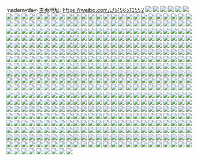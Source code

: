mademyday-主页地址: https://weibo.com/u/5196513552 
![](https://wx4.sinaimg.cn/mw2000/005FG2yIly1h90wmgfin8j314t37kqv6.jpg) 
![](https://wx4.sinaimg.cn/mw2000/005FG2yIly1h90wmdevdgj325337k1kz.jpg) 
![](https://wx4.sinaimg.cn/mw2000/005FG2yIly1h90wltf2aij30xc4xm4qr.jpg) 
![](https://wx4.sinaimg.cn/mw2000/005FG2yIly1h90wlwtl3kj317d37k1kz.jpg) 
![](https://wx4.sinaimg.cn/mw2000/005FG2yIly1h90wluyttoj30xc3p7kjm.jpg) 
![](https://wx4.sinaimg.cn/mw2000/005FG2yIly1h90wmeuuotj30xc3p7kjm.jpg) 
![](https://wx4.sinaimg.cn/mw2000/005FG2yIly1h8xtjnticvj32c03404qq.jpg) 
![](https://wx4.sinaimg.cn/mw2000/005FG2yIly1h8xtjpuqcaj31qy2by7wi.jpg) 
![](https://wx4.sinaimg.cn/mw2000/005FG2yIly1h8xtjkd86zj328f2z9hdu.jpg) 
![](https://wx4.sinaimg.cn/mw2000/005FG2yIly1h867fue9lkj30u01hc4ej.jpg) 
![](https://wx4.sinaimg.cn/mw2000/005FG2yIly1h80ilwkl3tj30wi17hq7u.jpg) 
![](https://wx4.sinaimg.cn/mw2000/005FG2yIly1h7xtqfqtuhj31o0280npd.jpg) 
![](https://wx4.sinaimg.cn/mw2000/005FG2yIly1h7xtqdmfohj30wi1yctdx.jpg) 
![](https://wx4.sinaimg.cn/mw2000/005FG2yIly1h7xtq035wnj31o0280qv5.jpg) 
![](https://wx4.sinaimg.cn/mw2000/005FG2yIly1h7xtqd1txfj32c033ze82.jpg) 
![](https://wx4.sinaimg.cn/mw2000/005FG2yIly1h7o16l04nxj30wi1ycgyy.jpg) 
![](https://wx4.sinaimg.cn/mw2000/005FG2yIly1h7o16lcu1hj30wi1ycwr5.jpg) 
![](https://wx4.sinaimg.cn/mw2000/005FG2yIly1h6mmzl0rscj325r1mb466.jpg) 
![](https://wx4.sinaimg.cn/mw2000/005FG2yIly1h6mmzeertoj33402c0kjo.jpg) 
![](https://wx4.sinaimg.cn/mw2000/005FG2yIly1h6mmzjsjvuj31ku23salq.jpg) 
![](https://wx4.sinaimg.cn/mw2000/005FG2yIly1h6guapz8acj32c0340u0x.jpg) 
![](https://wx4.sinaimg.cn/mw2000/005FG2yIgy1h6czh9flsdj30wi1ycwp7.jpg) 
![](https://wx4.sinaimg.cn/mw2000/005FG2yIly1h65qdpwqenj32c03407wj.jpg) 
![](https://wx4.sinaimg.cn/mw2000/005FG2yIly1h65qd6s9b6j32c03404qr.jpg) 
![](https://wx4.sinaimg.cn/mw2000/005FG2yIly1h61qkoofqkj31lw257h65.jpg) 
![](https://wx4.sinaimg.cn/mw2000/005FG2yIly1h61qkiluw7j32281jou0x.jpg) 
![](https://wx4.sinaimg.cn/mw2000/005FG2yIly1h61ql8c6byj30u02361dy.jpg) 
![](https://wx4.sinaimg.cn/mw2000/005FG2yIly1h61qljv0tdj30wi0d90vg.jpg) 
![](https://wx4.sinaimg.cn/mw2000/005FG2yIly1h5ypvs4dlqj32801o0atv.jpg) 
![](https://wx4.sinaimg.cn/mw2000/005FG2yIly1h5ypvkpg8vj31g80tewrw.jpg) 
![](https://wx4.sinaimg.cn/mw2000/005FG2yIly1h5ypqthwqhj325o1m91ky.jpg) 
![](https://wx4.sinaimg.cn/mw2000/005FG2yIly1h5ypqvz3lbj32801o0doh.jpg) 
![](https://wx4.sinaimg.cn/mw2000/005FG2yIly1h5n94uc8egj31o0280u0x.jpg) 
![](https://wx4.sinaimg.cn/mw2000/005FG2yIly1h5n94z008uj33402c0b29.jpg) 
![](https://wx4.sinaimg.cn/mw2000/005FG2yIly1h5n95qfys1j31o0280b29.jpg) 
![](https://wx4.sinaimg.cn/mw2000/005FG2yIly1h5n94t28ecj324l1lgnpd.jpg) 
![](https://wx4.sinaimg.cn/mw2000/005FG2yIly1h5n94us9ghj31ei1eikdx.jpg) 
![](https://wx4.sinaimg.cn/mw2000/005FG2yIly1h5n94wq7w0j317n1mh4hq.jpg) 
![](https://wx4.sinaimg.cn/mw2000/005FG2yIly1h5n95qzq19j31o02801kx.jpg) 
![](https://wx4.sinaimg.cn/mw2000/005FG2yIly1h52jr02a7sj30wi1ycndd.jpg) 
![](https://wx4.sinaimg.cn/mw2000/005FG2yIly1h52jr9tvqsj32c02c0b29.jpg) 
![](https://wx4.sinaimg.cn/mw2000/005FG2yIly1h52jqyj67ij32801o0qv5.jpg) 
![](https://wx4.sinaimg.cn/mw2000/005FG2yIly1h52jqxndsnj30lc0sgtdu.jpg) 
![](https://wx4.sinaimg.cn/mw2000/005FG2yIly1h52jre14mrj32c02c0b29.jpg) 
![](https://wx4.sinaimg.cn/mw2000/005FG2yIly1h4nn9grt3gj31mi2604qq.jpg) 
![](https://wx4.sinaimg.cn/mw2000/005FG2yIly1h4nn9iiz9yj31jl224x6p.jpg) 
![](https://wx4.sinaimg.cn/mw2000/005FG2yIly1h4nn9jmhjej31iw217qv5.jpg) 
![](https://wx4.sinaimg.cn/mw2000/005FG2yIly1h4nmsg441kj32c02c04qq.jpg) 
![](https://wx4.sinaimg.cn/mw2000/005FG2yIly1h2vhz3yy3mj31o0280qv5.jpg) 
![](https://wx4.sinaimg.cn/mw2000/005FG2yIly1h2vhyz8j8sj30rt15qqbu.jpg) 
![](https://wx4.sinaimg.cn/mw2000/005FG2yIly1h2vhyye1kpj31kw2dc1ky.jpg) 
![](https://wx4.sinaimg.cn/mw2000/005FG2yIly1h2sydmr1e1j31qy15c4qt.jpg) 
![](https://wx4.sinaimg.cn/mw2000/005FG2yIly1h2sydazrugj31o0280b2a.jpg) 
![](https://wx4.sinaimg.cn/mw2000/005FG2yIly1h2sydu1e5nj31vo0v9nfx.jpg) 
![](https://wx4.sinaimg.cn/mw2000/005FG2yIly1h2sydufwhhj30wi15a42p.jpg) 
![](https://wx4.sinaimg.cn/mw2000/005FG2yIly1h2sydsuw1nj30wi1yc7wi.jpg) 
![](https://wx4.sinaimg.cn/mw2000/005FG2yIly1h2vx944qa8j32c02c0npd.jpg) 
![](https://wx4.sinaimg.cn/mw2000/005FG2yIly1h2ppkrfx6oj315o1jj4lm.jpg) 
![](https://wx4.sinaimg.cn/mw2000/005FG2yIly1h2ppkqn09zj315l1jbty6.jpg) 
![](https://wx4.sinaimg.cn/mw2000/005FG2yIly1h2ppkr1z4vj315o1jkke9.jpg) 
![](https://wx4.sinaimg.cn/mw2000/005FG2yIly1h2ppktwqnnj31o0281x6q.jpg) 
![](https://wx4.sinaimg.cn/mw2000/005FG2yIly1h2ppkvzk65j31k02c0u0x.jpg) 
![](https://wx4.sinaimg.cn/mw2000/005FG2yIly1h2ppl23r5rj325y329e88.jpg) 
![](https://wx4.sinaimg.cn/mw2000/005FG2yIly1h2ppl924xwj31ei1ei1kx.jpg) 
![](https://wx4.sinaimg.cn/mw2000/005FG2yIly1h2pplcwl89j31kw23ukjl.jpg) 
![](https://wx4.sinaimg.cn/mw2000/005FG2yIly1h2ppl327qyj30u0141dpc.jpg) 
![](https://wx4.sinaimg.cn/mw2000/005FG2yIly1h2pplekv1pj31k02c0qv5.jpg) 
![](https://wx4.sinaimg.cn/mw2000/005FG2yIly1h2ppl4oz7cj30u0140b29.jpg) 
![](https://wx4.sinaimg.cn/mw2000/005FG2yIly1h2ppkuk766j30sg0iydne.jpg) 
![](https://wx4.sinaimg.cn/mw2000/005FG2yIly1h2ppl6x0bjj31hc280e81.jpg) 
![](https://wx4.sinaimg.cn/mw2000/005FG2yIly1h2ppl88dtfj31gh26q4qp.jpg) 
![](https://wx4.sinaimg.cn/mw2000/005FG2yIly1h2pplb3rgwj31k02c0npd.jpg) 
![](https://wx4.sinaimg.cn/mw2000/005FG2yIly1h2poclg4hwj31yc0wikjl.jpg) 
![](https://wx4.sinaimg.cn/mw2000/005FG2yIly1h2pocto3tsj30wi1yc4c0.jpg) 
![](https://wx4.sinaimg.cn/mw2000/005FG2yIly1h2pocu9ixij30wi1yctmn.jpg) 
![](https://wx4.sinaimg.cn/mw2000/005FG2yIly1h2podonyb7j31kw2dcu0x.jpg) 
![](https://wx4.sinaimg.cn/mw2000/005FG2yIly1h2cydhpfdgj30uk6sgx6q.jpg) 
![](https://wx4.sinaimg.cn/mw2000/005FG2yIly1h2cyfuavnlj31ka232x6p.jpg) 
![](https://wx4.sinaimg.cn/mw2000/005FG2yIly1h2cydi60obj30he42t4h7.jpg) 
![](https://wx4.sinaimg.cn/mw2000/005FG2yIly1h2cydj0aq9j30uk6pr4qq.jpg) 
![](https://wx4.sinaimg.cn/mw2000/005FG2yIly1h200z3wqcij30wi1yc7hb.jpg) 
![](https://wx4.sinaimg.cn/mw2000/005FG2yIly1h200yuz5z3j30xc2s0qv5.jpg) 
![](https://wx4.sinaimg.cn/mw2000/005FG2yIly1h200yzrp9nj31o01o0qv5.jpg) 
![](https://wx4.sinaimg.cn/mw2000/005FG2yIly1h200yrnf0vj30xc2s0b29.jpg) 
![](https://wx4.sinaimg.cn/mw2000/005FG2yIly1h200zhnz1dj30wi1yce81.jpg) 
![](https://wx4.sinaimg.cn/mw2000/005FG2yIly1h1v9g3lph4j315o2bc1kz.jpg) 
![](https://wx4.sinaimg.cn/mw2000/005FG2yIly1h1v9giny9mj30wi1ycav0.jpg) 
![](https://wx4.sinaimg.cn/mw2000/005FG2yIly1h1v9gvg365j30wi1ycb29.jpg) 
![](https://wx4.sinaimg.cn/mw2000/005FG2yIly1h1v9hg3ld4j30wi1ycx6p.jpg) 
![](https://wx4.sinaimg.cn/mw2000/005FG2yIly1h1v9hlqy4vj31o01o0b29.jpg) 
![](https://wx4.sinaimg.cn/mw2000/005FG2yIly1h1v9hxyip2j31yc0wib29.jpg) 
![](https://wx4.sinaimg.cn/mw2000/005FG2yIly1h1nnbffctyj30wi1yc4ok.jpg) 
![](https://wx4.sinaimg.cn/mw2000/005FG2yIly1h1nnbgj03aj30wi1yce39.jpg) 
![](https://wx4.sinaimg.cn/mw2000/005FG2yIly1h1m40lg71vj30xc2304qp.jpg) 
![](https://wx4.sinaimg.cn/mw2000/005FG2yIly1h1m40n41bvj31o0280e82.jpg) 
![](https://wx4.sinaimg.cn/mw2000/005FG2yIly1h1m40hn2crj31o0280b2a.jpg) 
![](https://wx4.sinaimg.cn/mw2000/005FG2yIly1h1m40sdrq1j31gt1yfe81.jpg) 
![](https://wx4.sinaimg.cn/mw2000/005FG2yIly1h1m40ogpvbj31o0280npe.jpg) 
![](https://wx4.sinaimg.cn/mw2000/005FG2yIly1h1m40pvmqhj31mn2674qq.jpg) 
![](https://wx4.sinaimg.cn/mw2000/005FG2yIly1h1m40rchyaj31ma25qb2a.jpg) 
![](https://wx4.sinaimg.cn/mw2000/005FG2yIly1h1f3f1codpj30mi0u0125.jpg) 
![](https://wx4.sinaimg.cn/mw2000/005FG2yIly1h1f3epxhc5j30wi1yc0xu.jpg) 
![](https://wx4.sinaimg.cn/mw2000/005FG2yIly1h1f3f0pkq2j33402c07rd.jpg) 
![](https://wx4.sinaimg.cn/mw2000/005FG2yIly1h1f3f00wvrj30wi1ycjwo.jpg) 
![](https://wx4.sinaimg.cn/mw2000/005FG2yIly1h1d59id9gzj31qy15c1kx.jpg) 
![](https://wx4.sinaimg.cn/mw2000/005FG2yIly1h1d59j8yyej30u011igw6.jpg) 
![](https://wx4.sinaimg.cn/mw2000/005FG2yIly1h1d59ljjjrj30wi1yc7j3.jpg) 
![](https://wx4.sinaimg.cn/mw2000/005FG2yIly1h1d59p9anpj30wi1ycaf6.jpg) 
![](https://wx4.sinaimg.cn/mw2000/005FG2yIly1h1d59qqy0rj31yc0wiqpv.jpg) 
![](https://wx4.sinaimg.cn/mw2000/005FG2yIly1h188bwskwqj31qy15cu0x.jpg) 
![](https://wx4.sinaimg.cn/mw2000/005FG2yIly1h188brugr6j30u00w8gpu.jpg) 
![](https://wx4.sinaimg.cn/mw2000/005FG2yIly1h188bubqs6j30wi0qnwgl.jpg) 
![](https://wx4.sinaimg.cn/mw2000/005FG2yIly1h188buldo1j31760u00u0.jpg) 
![](https://wx4.sinaimg.cn/mw2000/005FG2yIly1h188bxao8nj30xc2fkk8x.jpg) 
![](https://wx4.sinaimg.cn/mw2000/005FG2yIly1h1367at31ij30wi0u1wgg.jpg) 
![](https://wx4.sinaimg.cn/mw2000/005FG2yIly1h103kmr9k8j31iq20yu0x.jpg) 
![](https://wx4.sinaimg.cn/mw2000/005FG2yIly1h103kczxkuj31mi260kjl.jpg) 
![](https://wx4.sinaimg.cn/mw2000/005FG2yIly1h103k0vskdj30no10zwgl.jpg) 
![](https://wx4.sinaimg.cn/mw2000/005FG2yIly1h103kawyllj31yc0wi1ky.jpg) 
![](https://wx4.sinaimg.cn/mw2000/005FG2yIly1h103k28os8j30xc3uw7wi.jpg) 
![](https://wx4.sinaimg.cn/mw2000/005FG2yIly1h103k681hvj30u01hcn8d.jpg) 
![](https://wx4.sinaimg.cn/mw2000/005FG2yIly1h103kbl7ckj30wi0rctba.jpg) 
![](https://wx4.sinaimg.cn/mw2000/005FG2yIly1h103keyha6j32801o0hdt.jpg) 
![](https://wx4.sinaimg.cn/mw2000/005FG2yIly1h103k2uw61j30uk2ste81.jpg) 
![](https://wx4.sinaimg.cn/mw2000/005FG2yIly1h103kijdqlj31yc0wib29.jpg) 
![](https://wx4.sinaimg.cn/mw2000/005FG2yIly1h103kk7nhuj32c033zkjm.jpg) 
![](https://wx4.sinaimg.cn/mw2000/005FG2yIly1h103kfmh22j31xs1gd4qp.jpg) 
![](https://wx4.sinaimg.cn/mw2000/005FG2yIly1h102xy3glrj31mh25zx6p.jpg) 
![](https://wx4.sinaimg.cn/mw2000/005FG2yIly1h102yi1m2nj315o1qjnpd.jpg) 
![](https://wx4.sinaimg.cn/mw2000/005FG2yIly1h1030676ctj327g1m3u0y.jpg) 
![](https://wx4.sinaimg.cn/mw2000/005FG2yIly1h102zssb42j30wi1ycgxi.jpg) 
![](https://wx4.sinaimg.cn/mw2000/005FG2yIly1h1030efranj32c0340kjo.jpg) 
![](https://wx4.sinaimg.cn/mw2000/005FG2yIly1h0pn884wbtj32an326u0x.jpg) 
![](https://wx4.sinaimg.cn/mw2000/005FG2yIly1h0pn8an46oj32591lye81.jpg) 
![](https://wx4.sinaimg.cn/mw2000/005FG2yIgy1gzrg8g3di9j30xc230hdt.jpg) 
![](https://wx4.sinaimg.cn/mw2000/005FG2yIgy1gzrg8car27j30wi1yc79o.jpg) 
![](https://wx4.sinaimg.cn/mw2000/005FG2yIgy1gzrg8oo873j315o3yde83.jpg) 
![](https://wx4.sinaimg.cn/mw2000/005FG2yIgy1gzrg8rugrtj30xc37kkjl.jpg) 
![](https://wx4.sinaimg.cn/mw2000/005FG2yIgy1gzrg8i95htj315o3b8qix.jpg) 
![](https://wx4.sinaimg.cn/mw2000/005FG2yIly1gzeiobh5iaj31ja21qx6p.jpg) 
![](https://wx4.sinaimg.cn/mw2000/005FG2yIly1gzeiorxlq7j31j421hx3g.jpg) 
![](https://wx4.sinaimg.cn/mw2000/005FG2yIly1gzeiowhth9j30wi1yctrg.jpg) 
![](https://wx4.sinaimg.cn/mw2000/005FG2yIly1gzeioqs88xj30uk6ae4qs.jpg) 
![](https://wx4.sinaimg.cn/mw2000/005FG2yIly1gzeion1pkhj30uk55xx6q.jpg) 
![](https://wx4.sinaimg.cn/mw2000/005FG2yIly1gzeip20nzmj315o335hdu.jpg) 
![](https://wx4.sinaimg.cn/mw2000/005FG2yIgy1gys4opcc54j30xc2fie81.jpg) 
![](https://wx4.sinaimg.cn/mw2000/005FG2yIgy1gys4r01tiqj32c03404qq.jpg) 
![](https://wx4.sinaimg.cn/mw2000/005FG2yIgy1gys4qseqmkj30u20rqn1e.jpg) 
![](https://wx4.sinaimg.cn/mw2000/005FG2yIgy1gys4qv6swdj31pc1l54p3.jpg) 
![](https://wx4.sinaimg.cn/mw2000/005FG2yIgy1gys4rg11ulj32c03401ky.jpg) 
![](https://wx4.sinaimg.cn/mw2000/005FG2yIgy1gys4pnghxoj32c03401l1.jpg) 
![](https://wx4.sinaimg.cn/mw2000/005FG2yIgy1gys4pt76j2j32x026rqv7.jpg) 
![](https://wx4.sinaimg.cn/mw2000/005FG2yIgy1gys4rap160j32c03404qq.jpg) 
![](https://wx4.sinaimg.cn/mw2000/005FG2yIly1gyq9tt4t6sj32c03404qr.jpg) 
![](https://wx4.sinaimg.cn/mw2000/005FG2yIly1gyq9tm7tspj30wi1ycgxn.jpg) 
![](https://wx4.sinaimg.cn/mw2000/005FG2yIly1gyq9tn75pkj30nf1b9avx.jpg) 
![](https://wx4.sinaimg.cn/mw2000/005FG2yIly1gxyja8rsvtj322t1o0b29.jpg) 
![](https://wx4.sinaimg.cn/mw2000/005FG2yIly1gxyjc7if4dj32tc240x6p.jpg) 
![](https://wx4.sinaimg.cn/mw2000/005FG2yIly1gxyjc6pc1fj30xc2301kx.jpg) 
![](https://wx4.sinaimg.cn/mw2000/005FG2yIly1gxyjc2qitdj30wi1yc79r.jpg) 
![](https://wx4.sinaimg.cn/mw2000/005FG2yIly1gxyjchp85fj30rx1oe0xy.jpg) 
![](https://wx4.sinaimg.cn/mw2000/005FG2yIly1gxth7xy94ej30xc3uw1ky.jpg) 
![](https://wx4.sinaimg.cn/mw2000/005FG2yIly1gxth7z2mesj315o335hdu.jpg) 
![](https://wx4.sinaimg.cn/mw2000/005FG2yIly1gxth7zk772j315o334hdt.jpg) 
![](https://wx4.sinaimg.cn/mw2000/005FG2yIly1gxth7xgigdj315o3344qp.jpg) 
![](https://wx4.sinaimg.cn/mw2000/005FG2yIly1gxth7yjdzgj315o311hdt.jpg) 
![](https://wx4.sinaimg.cn/mw2000/005FG2yIly1gxth807n3zj315o334kjm.jpg) 
![](https://wx4.sinaimg.cn/mw2000/005FG2yIly1gxth80t217j315o1qjhdt.jpg) 
![](https://wx4.sinaimg.cn/mw2000/005FG2yIly1gxth84ivfij322e2r77wk.jpg) 
![](https://wx4.sinaimg.cn/mw2000/005FG2yIly1gxth8ahxwoj30wi1ycqig.jpg) 
![](https://wx4.sinaimg.cn/mw2000/005FG2yIly1gxif17owfij32c0340u0y.jpg) 
![](https://wx4.sinaimg.cn/mw2000/005FG2yIly1gxbmda3wc5j32c0340npe.jpg) 
![](https://wx4.sinaimg.cn/mw2000/005FG2yIly1gxbmdhjanxj325s2vpe83.jpg) 
![](https://wx4.sinaimg.cn/mw2000/005FG2yIly1gxbmd4bkmrj32c0340hdv.jpg) 
![](https://wx4.sinaimg.cn/mw2000/005FG2yIly1gxbmdmzzkbj32c03404qr.jpg) 
![](https://wx4.sinaimg.cn/mw2000/005FG2yIly1gxbmdrraggj32c03401kz.jpg) 
![](https://wx4.sinaimg.cn/mw2000/005FG2yIly1gxbmcxo65zj30px0wi0uf.jpg) 
![](https://wx4.sinaimg.cn/mw2000/005FG2yIly1gxbmdy4sfej322z2rzx6r.jpg) 
![](https://wx4.sinaimg.cn/mw2000/005FG2yIly1gxbme3u1oyj32c0340qv6.jpg) 
![](https://wx4.sinaimg.cn/mw2000/005FG2yIly1gxbmegrj9bj32c03401l1.jpg) 
![](https://wx4.sinaimg.cn/mw2000/005FG2yIly1gx8telcws9j31ly25anpd.jpg) 
![](https://wx4.sinaimg.cn/mw2000/005FG2yIly1gx8tem6dlqj31lh24nqv5.jpg) 
![](https://wx4.sinaimg.cn/mw2000/005FG2yIly1gx5pmf35f0j31o0280npe.jpg) 
![](https://wx4.sinaimg.cn/mw2000/005FG2yIly1gx5pmgo24lj31o0280kjm.jpg) 
![](https://wx4.sinaimg.cn/mw2000/005FG2yIly1gx5pmkfnnlj31jr22au0x.jpg) 
![](https://wx4.sinaimg.cn/mw2000/005FG2yIly1gx5pmluov0j31o0280b2a.jpg) 
![](https://wx4.sinaimg.cn/mw2000/005FG2yIly1gx5pmr5nh3j33402c07wk.jpg) 
![](https://wx4.sinaimg.cn/mw2000/005FG2yIly1gx5pmz1sr2j32c0340qv7.jpg) 
![](https://wx4.sinaimg.cn/mw2000/005FG2yIly1gx5pmiecl7j31lo24wnpd.jpg) 
![](https://wx4.sinaimg.cn/mw2000/005FG2yIly1gx5pmngovaj32c03401kz.jpg) 
![](https://wx4.sinaimg.cn/mw2000/005FG2yIly1gx5pn1yhekj33402c0u0z.jpg) 
![](https://wx4.sinaimg.cn/mw2000/005FG2yIly1gx5pmcp7xgj32c03404qs.jpg) 
![](https://wx4.sinaimg.cn/mw2000/005FG2yIly1gx5pn8ybwrj32c0340u0z.jpg) 
![](https://wx4.sinaimg.cn/mw2000/005FG2yIly1gx5pmuzvs1j32c0340qv6.jpg) 
![](https://wx4.sinaimg.cn/mw2000/005FG2yIly1gx5pmw9wovj32c0340b2a.jpg) 
![](https://wx4.sinaimg.cn/mw2000/005FG2yIly1gx5pmtguv0j33402c0e82.jpg) 
![](https://wx4.sinaimg.cn/mw2000/005FG2yIly1gx5pn54im7j33402c0u10.jpg) 
![](https://wx4.sinaimg.cn/mw2000/005FG2yIly1gx5pn7cyu1j32c0340qv7.jpg) 
![](https://wx4.sinaimg.cn/mw2000/005FG2yIly1gx5pmjbf0zj31m525ju0x.jpg) 
![](https://wx4.sinaimg.cn/mw2000/005FG2yIly1gx1pnl422fj32c03401l1.jpg) 
![](https://wx4.sinaimg.cn/mw2000/005FG2yIly1gx1pnxjjtej32c03401l2.jpg) 
![](https://wx4.sinaimg.cn/mw2000/005FG2yIly1gx1pnf6650j32c03407wl.jpg) 
![](https://wx4.sinaimg.cn/mw2000/005FG2yIly1gx1po0wvt7j32c03404qr.jpg) 
![](https://wx4.sinaimg.cn/mw2000/005FG2yIly1gx1pog9ul7j32c0340b2d.jpg) 
![](https://wx4.sinaimg.cn/mw2000/005FG2yIly1gx1pokq33xj32c0340qv7.jpg) 
![](https://wx4.sinaimg.cn/mw2000/005FG2yIly1gx1poohl6oj32c0340qv6.jpg) 
![](https://wx4.sinaimg.cn/mw2000/005FG2yIly1gx1poskc5nj32c0340hdx.jpg) 
![](https://wx4.sinaimg.cn/mw2000/005FG2yIly1gx1powib8vj32c03401l0.jpg) 
![](https://wx4.sinaimg.cn/mw2000/005FG2yIly1gww0i4a6izj32c0340e82.jpg) 
![](https://wx4.sinaimg.cn/mw2000/005FG2yIly1gww0i7jrd0j32c0340qv5.jpg) 
![](https://wx4.sinaimg.cn/mw2000/005FG2yIly1gww0ictra6j32c0340qv7.jpg) 
![](https://wx4.sinaimg.cn/mw2000/005FG2yIly1gww0iapqrbj32c03407wi.jpg) 
![](https://wx4.sinaimg.cn/mw2000/005FG2yIly1gww0if1y9hj32c0340u0y.jpg) 
![](https://wx4.sinaimg.cn/mw2000/005FG2yIly1gww0kahgnej32c02c0b2b.jpg) 
![](https://wx4.sinaimg.cn/mw2000/005FG2yIly1gws69hsj4kj32c03401ky.jpg) 
![](https://wx4.sinaimg.cn/mw2000/005FG2yIly1gws69xp0u0j32c0340hdt.jpg) 
![](https://wx4.sinaimg.cn/mw2000/005FG2yIly1gws69l5gznj326y2xa1kz.jpg) 
![](https://wx4.sinaimg.cn/mw2000/005FG2yIly1gws69rbai2j32c0340x6s.jpg) 
![](https://wx4.sinaimg.cn/mw2000/005FG2yIly1gws69sry3aj32c03407wi.jpg) 
![](https://wx4.sinaimg.cn/mw2000/005FG2yIly1gws69zy7nhj32c0340x6q.jpg) 
![](https://wx4.sinaimg.cn/mw2000/005FG2yIly1gws6a3ep0uj32c0340npg.jpg) 
![](https://wx4.sinaimg.cn/mw2000/005FG2yIly1gws69umehyj32c0340hdt.jpg) 
![](https://wx4.sinaimg.cn/mw2000/005FG2yIly1gws69nrowaj32c0340x6r.jpg) 
![](https://wx4.sinaimg.cn/mw2000/005FG2yIly1gws69w18fhj32c03404qp.jpg) 
![](https://wx4.sinaimg.cn/mw2000/005FG2yIly1gws69dygm5j32c0340x6p.jpg) 
![](https://wx4.sinaimg.cn/mw2000/005FG2yIly1gws69bd951j328q2zmqv8.jpg) 
![](https://wx4.sinaimg.cn/mw2000/005FG2yIly1gwod03d3t9j32c0340npd.jpg) 
![](https://wx4.sinaimg.cn/mw2000/005FG2yIly1gwoczxbp5qj31o0280kjl.jpg) 
![](https://wx4.sinaimg.cn/mw2000/005FG2yIly1gwoczy1sq5j31ko23khdt.jpg) 
![](https://wx4.sinaimg.cn/mw2000/005FG2yIly1gwoczymmk3j31kk1kie81.jpg) 
![](https://wx4.sinaimg.cn/mw2000/005FG2yIly1gwod011kiuj31kk1kihdt.jpg) 
![](https://wx4.sinaimg.cn/mw2000/005FG2yIly1gwod02gwq6j31id20gb29.jpg) 
![](https://wx4.sinaimg.cn/mw2000/005FG2yIly1gwod01n00sj31kg1kikjl.jpg) 
![](https://wx4.sinaimg.cn/mw2000/005FG2yIly1gwod00cqfej31l023y1ky.jpg) 
![](https://wx4.sinaimg.cn/mw2000/005FG2yIly1gwoczw7qv5j31r02c04qq.jpg) 
![](https://wx4.sinaimg.cn/mw2000/005FG2yIly1gwn9x7caftj32c0340e82.jpg) 
![](https://wx4.sinaimg.cn/mw2000/005FG2yIly1gwn9x2xvnhj31r02c07wj.jpg) 
![](https://wx4.sinaimg.cn/mw2000/005FG2yIly1gwn9x8xgoxj32c03407wk.jpg) 
![](https://wx4.sinaimg.cn/mw2000/005FG2yIly1gwn9x477mzj31lx258e81.jpg) 
![](https://wx4.sinaimg.cn/mw2000/005FG2yIly1gwn9x5tw2tj32c0340b2a.jpg) 
![](https://wx4.sinaimg.cn/mw2000/005FG2yIly1gwn9x0me0hj31rw2d4x6q.jpg) 
![](https://wx4.sinaimg.cn/mw2000/005FG2yIly1gwn9xbxqjwj32c0340kjp.jpg) 
![](https://wx4.sinaimg.cn/mw2000/005FG2yIly1gwn9wxs44ej321y2qmnpf.jpg) 
![](https://wx4.sinaimg.cn/mw2000/005FG2yIly1gwn9ovgpa0j32c0340qv8.jpg) 
![](https://wx4.sinaimg.cn/mw2000/005FG2yIly1gwn9p4plhvj32bu2buu0z.jpg) 
![](https://wx4.sinaimg.cn/mw2000/005FG2yIly1gwn9oy25qtj320t2p3e83.jpg) 
![](https://wx4.sinaimg.cn/mw2000/005FG2yIly1gwn9p9mmn2j31mi1miqla.jpg) 
![](https://wx4.sinaimg.cn/mw2000/005FG2yIly1gwn9p9180uj32c0340x6s.jpg) 
![](https://wx4.sinaimg.cn/mw2000/005FG2yIly1gwn9p0c1iwj32nj21h7wk.jpg) 
![](https://wx4.sinaimg.cn/mw2000/005FG2yIly1gwn9p254jvj323q23qqv6.jpg) 
![](https://wx4.sinaimg.cn/mw2000/005FG2yIly1gwn9p7mejoj32c0340npd.jpg) 
![](https://wx4.sinaimg.cn/mw2000/005FG2yIly1gwn9q5pwqaj32by2by4qq.jpg) 
![](https://wx4.sinaimg.cn/mw2000/005FG2yIgy1gw66cxkhknj32c0340kjn.jpg) 
![](https://wx4.sinaimg.cn/mw2000/005FG2yIgy1gw66css8vpj32nm1zqe82.jpg) 
![](https://wx4.sinaimg.cn/mw2000/005FG2yIgy1gw66cuy31tj32i91vp4qq.jpg) 
![](https://wx4.sinaimg.cn/mw2000/005FG2yIgy1gw5mwlf26ij30u014049r.jpg) 
![](https://wx4.sinaimg.cn/mw2000/005FG2yIgy1gw5mwid56oj30u01407ed.jpg) 
![](https://wx4.sinaimg.cn/mw2000/005FG2yIgy1gw5mwn8espj30u0141gxd.jpg) 
![](https://wx4.sinaimg.cn/mw2000/005FG2yIgy1gw5mwm342yj30u0140gs9.jpg) 
![](https://wx4.sinaimg.cn/mw2000/005FG2yIgy1gw5mwkjbhqj30u01407ih.jpg) 
![](https://wx4.sinaimg.cn/mw2000/005FG2yIgy1gw5mwjix5tj30u0140nb5.jpg) 
![](https://wx4.sinaimg.cn/mw2000/005FG2yIly1gw2by8lkd6j32c03401kz.jpg) 
![](https://wx4.sinaimg.cn/mw2000/005FG2yIly1gw2byjliu9j32c0340u0y.jpg) 
![](https://wx4.sinaimg.cn/mw2000/005FG2yIly1gw2byatqtuj32c0340qv6.jpg) 
![](https://wx4.sinaimg.cn/mw2000/005FG2yIly1gw2byoy1wsj31jq22a1by.jpg) 
![](https://wx4.sinaimg.cn/mw2000/005FG2yIly1gw2by6zsasj32c03407wi.jpg) 
![](https://wx4.sinaimg.cn/mw2000/005FG2yIly1gw2bypt94kj31l52474qp.jpg) 
![](https://wx4.sinaimg.cn/mw2000/005FG2yIly1gw2byn60x6j33402bzb2b.jpg) 
![](https://wx4.sinaimg.cn/mw2000/005FG2yIly1gw2by4neptj31sc2dsx6p.jpg) 
![](https://wx4.sinaimg.cn/mw2000/005FG2yIly1gw2bydf9aij33402c04qr.jpg) 
![](https://wx4.sinaimg.cn/mw2000/005FG2yIly1gw2by2wx13j32c0340u0y.jpg) 
![](https://wx4.sinaimg.cn/mw2000/005FG2yIly1gw2bygti7dj32c0340b2b.jpg) 
![](https://wx4.sinaimg.cn/mw2000/005FG2yIly1gw2by5oy91j32c03404qp.jpg) 
![](https://wx4.sinaimg.cn/mw2000/005FG2yIly1gw2byrcxgpj32ov20n7wi.jpg) 
![](https://wx4.sinaimg.cn/mw2000/005FG2yIly1gw2bytced5j32c03407wi.jpg) 
![](https://wx4.sinaimg.cn/mw2000/005FG2yIly1gvxov7tqytj33402c07wi.jpg) 
![](https://wx4.sinaimg.cn/mw2000/005FG2yIly1gvxov65lrvj32c0340npf.jpg) 
![](https://wx4.sinaimg.cn/mw2000/005FG2yIly1gvxovat2e8j33402c01l0.jpg) 
![](https://wx4.sinaimg.cn/mw2000/005FG2yIly1gvxovjd8uij32c0340hdu.jpg) 
![](https://wx4.sinaimg.cn/mw2000/005FG2yIly1gvxovh61j3j33402c0e82.jpg) 
![](https://wx4.sinaimg.cn/mw2000/005FG2yIly1gvxovor2llj32c0340hdu.jpg) 
![](https://wx4.sinaimg.cn/mw2000/005FG2yIly1gvxovllxnfj32c03401l0.jpg) 
![](https://wx4.sinaimg.cn/mw2000/005FG2yIly1gvxovsrovoj33402c0b2b.jpg) 
![](https://wx4.sinaimg.cn/mw2000/005FG2yIly1gvxovec8qlj32c0340kjn.jpg) 
![](https://wx4.sinaimg.cn/mw2000/005FG2yIly1gvsxld83yzj30u014012n.jpg) 
![](https://wx4.sinaimg.cn/mw2000/005FG2yIly1gvsxle1z30j30u013yqfk.jpg) 
![](https://wx4.sinaimg.cn/mw2000/005FG2yIly1gvsxlhfaxxj30u013ydrv.jpg) 
![](https://wx4.sinaimg.cn/mw2000/005FG2yIly1gvsxleqkozj30u014014l.jpg) 
![](https://wx4.sinaimg.cn/mw2000/005FG2yIly1gvsxlgsqvcj31400u0alf.jpg) 
![](https://wx4.sinaimg.cn/mw2000/005FG2yIly1gvsxlfrj0mj30u0140dqb.jpg) 
![](https://wx4.sinaimg.cn/mw2000/005FG2yIgy1gvqfll8drlj60u0140wo102.jpg) 
![](https://wx4.sinaimg.cn/mw2000/005FG2yIgy1gvqflmdlhxj61400u0amq02.jpg) 
![](https://wx4.sinaimg.cn/mw2000/005FG2yIgy1gvqfloy212j60u0140n6k02.jpg) 
![](https://wx4.sinaimg.cn/mw2000/005FG2yIgy1gvqfltq1z9j61410u0wui02.jpg) 
![](https://wx4.sinaimg.cn/mw2000/005FG2yIgy1gvqflrvaj8j60u0140k1d02.jpg) 
![](https://wx4.sinaimg.cn/mw2000/005FG2yIgy1gvqflqyo7ij61400u0h0702.jpg) 
![](https://wx4.sinaimg.cn/mw2000/005FG2yIgy1gvqflss11tj61400u04bi02.jpg) 
![](https://wx4.sinaimg.cn/mw2000/005FG2yIgy1gvqflkk6xij61400u0qef02.jpg) 
![](https://wx4.sinaimg.cn/mw2000/005FG2yIgy1gvqflo9aksj60u0140dni02.jpg) 
![](https://wx4.sinaimg.cn/mw2000/005FG2yIly1gvgahdghecj62c03401kz02.jpg) 
![](https://wx4.sinaimg.cn/mw2000/005FG2yIly1gvgahtl9xwj62c0340e8202.jpg) 
![](https://wx4.sinaimg.cn/mw2000/005FG2yIly1gvgahoc8l6j63402c04qs02.jpg) 
![](https://wx4.sinaimg.cn/mw2000/005FG2yIly1gvgahks3jaj328h2zbkjn.jpg) 
![](https://wx4.sinaimg.cn/mw2000/005FG2yIly1gvgahb40zmj62c03401l002.jpg) 
![](https://wx4.sinaimg.cn/mw2000/005FG2yIly1gvgaiz1kedj62c0340e8302.jpg) 
![](https://wx4.sinaimg.cn/mw2000/005FG2yIly1gvgahfkytlj62322s24qr02.jpg) 
![](https://wx4.sinaimg.cn/mw2000/005FG2yIly1gvgahidxvij62c03407wj02.jpg) 
![](https://wx4.sinaimg.cn/mw2000/005FG2yIly1gvgahvl5ndj62c0340x6q02.jpg) 
![](https://wx4.sinaimg.cn/mw2000/005FG2yIly1gv8eiflwptj62c03401ky02.jpg) 
![](https://wx4.sinaimg.cn/mw2000/005FG2yIly1gv8eidudh1j62c0340npf02.jpg) 
![](https://wx4.sinaimg.cn/mw2000/005FG2yIly1gv8ef5vkmkj61z02seqv602.jpg) 
![](https://wx4.sinaimg.cn/mw2000/005FG2yIly1gv8ei9cc3wj62c0340e8302.jpg) 
![](https://wx4.sinaimg.cn/mw2000/005FG2yIly1gv8eibnqr1j62c0340qv602.jpg) 
![](https://wx4.sinaimg.cn/mw2000/005FG2yIly1gv8ef7w0d0j63402c0b2b02.jpg) 
![](https://wx4.sinaimg.cn/mw2000/005FG2yIly1gv8ei1liglj61sc2dsb2a02.jpg) 
![](https://wx4.sinaimg.cn/mw2000/005FG2yIly1gv8ei5hy99j62c0340kjn02.jpg) 
![](https://wx4.sinaimg.cn/mw2000/005FG2yIly1gv8eigjzifj61al1q4kgr02.jpg) 
![](https://wx4.sinaimg.cn/mw2000/005FG2yIly1gv3rcg9zhnj60u0140amm02.jpg) 
![](https://wx4.sinaimg.cn/mw2000/005FG2yIly1gv3rceeb7sj60u0140dmh02.jpg) 
![](https://wx4.sinaimg.cn/mw2000/005FG2yIly1gv3rci9ru4j31400u0gz1.jpg) 
![](https://wx4.sinaimg.cn/mw2000/005FG2yIly1gv3rch1hopj30u0140n62.jpg) 
![](https://wx4.sinaimg.cn/mw2000/005FG2yIly1gv3rcf7b4sj60u0140al402.jpg) 
![](https://wx4.sinaimg.cn/mw2000/005FG2yIly1gv3rchq5naj30u011yk05.jpg) 
![](https://wx4.sinaimg.cn/mw2000/005FG2yIly1gv3rck69s7j61400u0tkf02.jpg) 
![](https://wx4.sinaimg.cn/mw2000/005FG2yIly1gv3rcj05fbj61400u0ala02.jpg) 
![](https://wx4.sinaimg.cn/mw2000/005FG2yIly1gv3rcgn4xyj30u0140gxg.jpg) 
![](https://wx4.sinaimg.cn/mw2000/005FG2yIly1gv2jx35kpkj30u0140qbc.jpg) 
![](https://wx4.sinaimg.cn/mw2000/005FG2yIly1gv2jx4jsj1j31400u0qfn.jpg) 
![](https://wx4.sinaimg.cn/mw2000/005FG2yIly1gv2jx41l71j60u014046n02.jpg) 
![](https://wx4.sinaimg.cn/mw2000/005FG2yIly1gv2jx5lwybj30u0140nbz.jpg) 
![](https://wx4.sinaimg.cn/mw2000/005FG2yIly1gv2jx3m2k9j60u014011b02.jpg) 
![](https://wx4.sinaimg.cn/mw2000/005FG2yIly1gv2jx50sxvj61400u046u02.jpg) 
![](https://wx4.sinaimg.cn/mw2000/005FG2yIgy1guv3zw67kaj62c03404qr02.jpg) 
![](https://wx4.sinaimg.cn/mw2000/005FG2yIgy1guv4046d87j63402c01kz02.jpg) 
![](https://wx4.sinaimg.cn/mw2000/005FG2yIgy1guv400trg6j62c0340b2a02.jpg) 
![](https://wx4.sinaimg.cn/mw2000/005FG2yIgy1guv406wy26j62c0340e8202.jpg) 
![](https://wx4.sinaimg.cn/mw2000/005FG2yIly1gutxuw6e6tj62c03407wi02.jpg) 
![](https://wx4.sinaimg.cn/mw2000/005FG2yIly1gutxv0lywwj62c0340npg02.jpg) 
![](https://wx4.sinaimg.cn/mw2000/005FG2yIly1gutxv4gu15j628z2zz1ky02.jpg) 
![](https://wx4.sinaimg.cn/mw2000/005FG2yIly1gutxv1r9y4j615o2bcqv502.jpg) 
![](https://wx4.sinaimg.cn/mw2000/005FG2yIly1gutxv736yoj627e2xux6r02.jpg) 
![](https://wx4.sinaimg.cn/mw2000/005FG2yIly1gutxvbi7mbj62ax32kqv602.jpg) 
![](https://wx4.sinaimg.cn/mw2000/005FG2yIly1gutxv9nm7wj63402c04qr02.jpg) 
![](https://wx4.sinaimg.cn/mw2000/005FG2yIly1gutxv2s4aqj62t71u6x6p02.jpg) 
![](https://wx4.sinaimg.cn/mw2000/005FG2yIly1gutxvc7hjrj60vr1kfdxr02.jpg) 
![](https://wx4.sinaimg.cn/mw2000/005FG2yIly1gus1vjfkz4j62c0340x6r02.jpg) 
![](https://wx4.sinaimg.cn/mw2000/005FG2yIly1gus1v6qunuj62c0340kjm02.jpg) 
![](https://wx4.sinaimg.cn/mw2000/005FG2yIly1gus1vux1y4j63402c0u0z02.jpg) 
![](https://wx4.sinaimg.cn/mw2000/005FG2yIly1gus1vkhrv3j62c03401kx02.jpg) 
![](https://wx4.sinaimg.cn/mw2000/005FG2yIly1gus1vfvtioj63402c07wk02.jpg) 
![](https://wx4.sinaimg.cn/mw2000/005FG2yIly1gus1vcnbwkj622e2r7e8202.jpg) 
![](https://wx4.sinaimg.cn/mw2000/005FG2yIly1gus1vnsh0gj33402c0hdu.jpg) 
![](https://wx4.sinaimg.cn/mw2000/005FG2yIly1gus1v8pkaij624b2tre8202.jpg) 
![](https://wx4.sinaimg.cn/mw2000/005FG2yIly1gus1vly7roj62c01s11ky02.jpg) 
![](https://wx4.sinaimg.cn/mw2000/005FG2yIly1gus1vq1e6gj62c0340x6r02.jpg) 
![](https://wx4.sinaimg.cn/mw2000/005FG2yIly1gus23l7063j62c0340kjn02.jpg) 
![](https://wx4.sinaimg.cn/mw2000/005FG2yIly1gus1vagrsjj626t2x27wi02.jpg) 
![](https://wx4.sinaimg.cn/mw2000/005FG2yIly1gus1vytvnvj62c0340hdv02.jpg) 
![](https://wx4.sinaimg.cn/mw2000/005FG2yIly1gum019yde6j60u01t2k4s02.jpg) 
![](https://wx4.sinaimg.cn/mw2000/005FG2yIly1gum01ms5qaj60u014011f02.jpg) 
![](https://wx4.sinaimg.cn/mw2000/005FG2yIly1gum01m1jkkj61400u0jyp02.jpg) 
![](https://wx4.sinaimg.cn/mw2000/005FG2yIly1gum01acikhj61400u0q9x02.jpg) 
![](https://wx4.sinaimg.cn/mw2000/005FG2yIly1gum01b6tu7j60u0140qck02.jpg) 
![](https://wx4.sinaimg.cn/mw2000/005FG2yIly1gum01bpzq4j61400u0k1r02.jpg) 
![](https://wx4.sinaimg.cn/mw2000/005FG2yIly1gum01lgr0lj60u0140n5102.jpg) 
![](https://wx4.sinaimg.cn/mw2000/005FG2yIly1gum018pisoj60u0140wmm02.jpg) 
![](https://wx4.sinaimg.cn/mw2000/005FG2yIly1gum01d1e9sj60u01407es02.jpg) 
![](https://wx4.sinaimg.cn/mw2000/005FG2yIly1guiu4f4qf5j61400u0k1h02.jpg) 
![](https://wx4.sinaimg.cn/mw2000/005FG2yIly1guiu4fu090j61410u0do002.jpg) 
![](https://wx4.sinaimg.cn/mw2000/005FG2yIly1guiu4gh6j0j31400u013u.jpg) 
![](https://wx4.sinaimg.cn/mw2000/005FG2yIly1guiu4ei2b8j61400u0th502.jpg) 
![](https://wx4.sinaimg.cn/mw2000/005FG2yIly1guiu4h63mqj61410u07as02.jpg) 
![](https://wx4.sinaimg.cn/mw2000/005FG2yIly1gufsdx8t2cj62wa1c47wi02.jpg) 
![](https://wx4.sinaimg.cn/mw2000/005FG2yIly1gubj11na5cj61o0280qv502.jpg) 
![](https://wx4.sinaimg.cn/mw2000/005FG2yIly1gubj10utrwj61ja280kjl02.jpg) 
![](https://wx4.sinaimg.cn/mw2000/005FG2yIly1gubj133i1vj61o02807wi02.jpg) 
![](https://wx4.sinaimg.cn/mw2000/005FG2yIly1guaj1o79bdj617r1mc4hk02.jpg) 
![](https://wx4.sinaimg.cn/mw2000/005FG2yIly1guaj1qnzzuj62c0340kjn02.jpg) 
![](https://wx4.sinaimg.cn/mw2000/005FG2yIly1guaj1p99r4j62c0340hdu02.jpg) 
![](https://wx4.sinaimg.cn/mw2000/005FG2yIly1guaj1ryrrlj63402c0u0x02.jpg) 
![](https://wx4.sinaimg.cn/mw2000/005FG2yIly1guaj1ndv6vj62c03404qr02.jpg) 
![](https://wx4.sinaimg.cn/mw2000/005FG2yIly1guaj1tj29ij62c0340qv702.jpg) 
![](https://wx4.sinaimg.cn/mw2000/005FG2yIgy1gu4hs6g6v7j32c03407wj.jpg) 
![](https://wx4.sinaimg.cn/mw2000/005FG2yIgy1gu4hs9mji2j32c03401kz.jpg) 
![](https://wx4.sinaimg.cn/mw2000/005FG2yIly1gtavs93mpjj31410u0n9r.jpg) 
![](https://wx4.sinaimg.cn/mw2000/005FG2yIly1gtavs9ujpjj31600u0nf0.jpg) 
![](https://wx4.sinaimg.cn/mw2000/005FG2yIly1gtavsawufcj31600u0du7.jpg) 
![](https://wx4.sinaimg.cn/mw2000/005FG2yIly1gtavsbultaj31600u01c1.jpg) 
![](https://wx4.sinaimg.cn/mw2000/005FG2yIly1gtavscha6hj31400u0wr6.jpg) 
![](https://wx4.sinaimg.cn/mw2000/005FG2yIly1gtavsczk6cj31400u0wlc.jpg) 
![](https://wx4.sinaimg.cn/mw2000/005FG2yIly1gtavsdpjn6j31610u0dur.jpg) 
![](https://wx4.sinaimg.cn/mw2000/005FG2yIly1gtavsefws2j31610u015p.jpg) 
![](https://wx4.sinaimg.cn/mw2000/005FG2yIly1gtavsezvpuj31610u0gv0.jpg) 
![](https://wx4.sinaimg.cn/mw2000/005FG2yIly1gt0l5pts8dj32c0340b2a.jpg) 
![](https://wx4.sinaimg.cn/mw2000/005FG2yIly1gt0l5rgck9j32c0340e83.jpg) 
![](https://wx4.sinaimg.cn/mw2000/005FG2yIly1gt0l5u8h53j32c0340u0x.jpg) 
![](https://wx4.sinaimg.cn/mw2000/005FG2yIly1gt0l5y6b21j32c0340u0y.jpg) 
![](https://wx4.sinaimg.cn/mw2000/005FG2yIly1gt0l675zucj32c0340u0y.jpg) 
![](https://wx4.sinaimg.cn/mw2000/005FG2yIly1gt0l6rf2orj32c0340x6q.jpg) 
![](https://wx4.sinaimg.cn/mw2000/005FG2yIly1gt0l62185zj32c0340npe.jpg) 
![](https://wx4.sinaimg.cn/mw2000/005FG2yIly1gt0l63otxsj33402c0qv6.jpg) 
![](https://wx4.sinaimg.cn/mw2000/005FG2yIly1gt0l65kj99j32c0340x6q.jpg) 
![](https://wx4.sinaimg.cn/mw2000/005FG2yIly1gseiyyesesj32c0340x6p.jpg) 
![](https://wx4.sinaimg.cn/mw2000/005FG2yIly1gseiz0hg9ij32c01m4hdt.jpg) 
![](https://wx4.sinaimg.cn/mw2000/005FG2yIly1gseiyuc79aj32c03404qs.jpg) 
![](https://wx4.sinaimg.cn/mw2000/005FG2yIly1gseiz24vynj31sc2dsu0x.jpg) 
![](https://wx4.sinaimg.cn/mw2000/005FG2yIly1gseizczo70j32c0340kjm.jpg) 
![](https://wx4.sinaimg.cn/mw2000/005FG2yIly1gseizg4og2j32c03401kz.jpg) 
![](https://wx4.sinaimg.cn/mw2000/005FG2yIly1gsbkg618g9j32c03404qq.jpg) 
![](https://wx4.sinaimg.cn/mw2000/005FG2yIly1gsbkfx9nsnj32c0340u0y.jpg) 
![](https://wx4.sinaimg.cn/mw2000/005FG2yIly1gsbkg1trisj33402c0qv6.jpg) 
![](https://wx4.sinaimg.cn/mw2000/005FG2yIly1gsbkfrmwe6j33402c0b2a.jpg) 
![](https://wx4.sinaimg.cn/mw2000/005FG2yIly1gsbkfue82gj33402c0b2a.jpg) 
![](https://wx4.sinaimg.cn/mw2000/005FG2yIly1gsbkfynwodj33402c0npd.jpg) 
![](https://wx4.sinaimg.cn/mw2000/005FG2yIly1gryfaddqyyj323y2ta7wh.jpg) 
![](https://wx4.sinaimg.cn/mw2000/005FG2yIly1gryfagk9fej323z2tb7wh.jpg) 
![](https://wx4.sinaimg.cn/mw2000/005FG2yIly1gryfajj3qaj32c0340qv5.jpg) 
![](https://wx4.sinaimg.cn/mw2000/005FG2yIly1gryfalr4lrj32ba2bax6q.jpg) 
![](https://wx4.sinaimg.cn/mw2000/005FG2yIly1gryfamhyevj322r2rpb29.jpg) 
![](https://wx4.sinaimg.cn/mw2000/005FG2yIly1gryfacltqcj30rs2bchdt.jpg) 
![](https://wx4.sinaimg.cn/mw2000/005FG2yIly1gr8z3o3cruj31ln1llnpd.jpg) 
![](https://wx4.sinaimg.cn/mw2000/005FG2yIly1gr8z3h6e77j31o01o01l0.jpg) 
![](https://wx4.sinaimg.cn/mw2000/005FG2yIly1gr8z3nblc6j31jw1jwqv7.jpg) 
![](https://wx4.sinaimg.cn/mw2000/005FG2yIly1gr8z3fjl7sj31o01o07wk.jpg) 
![](https://wx4.sinaimg.cn/mw2000/005FG2yIly1gr8z3jdnw2j31o01o01l0.jpg) 
![](https://wx4.sinaimg.cn/mw2000/005FG2yIly1gr8z3otcanj31jx1jznpd.jpg) 
![](https://wx4.sinaimg.cn/mw2000/005FG2yIgy1gqm41tftw2j30u00u0ajf.jpg) 
![](https://wx4.sinaimg.cn/mw2000/005FG2yIgy1gqm41rllphj30u00u0wm8.jpg) 
![](https://wx4.sinaimg.cn/mw2000/005FG2yIgy1gqm41qzz6qj30tz0mjq5l.jpg) 
![](https://wx4.sinaimg.cn/mw2000/005FG2yIgy1gqm41u2fwwj30u00u0gvg.jpg) 
![](https://wx4.sinaimg.cn/mw2000/005FG2yIgy1gqm41s5kknj30u60u00zw.jpg) 
![](https://wx4.sinaimg.cn/mw2000/005FG2yIgy1gqm41srbbwj30u00u312j.jpg) 
![](https://wx4.sinaimg.cn/mw2000/005FG2yIgy1gq36v5hxa4j30rs2231j1.jpg) 
![](https://wx4.sinaimg.cn/mw2000/005FG2yIgy1gq36uxbaboj30rs2b47wh.jpg) 
![](https://wx4.sinaimg.cn/mw2000/005FG2yIgy1gq36v0r3p3j30rs1rdayo.jpg) 
![](https://wx4.sinaimg.cn/mw2000/005FG2yIgy1gq36uvcieqj30rs334e81.jpg) 
![](https://wx4.sinaimg.cn/mw2000/005FG2yIgy1gq36v2ksa2j30rs2bawwr.jpg) 
![](https://wx4.sinaimg.cn/mw2000/005FG2yIgy1gq36uz3pa6j30rs2bc7rd.jpg) 
![](https://wx4.sinaimg.cn/mw2000/005FG2yIgy1gpfxadh2gxj30u0140wkk.jpg) 
![](https://wx4.sinaimg.cn/mw2000/005FG2yIgy1gpfxaczi5bj30u0140q8y.jpg) 
![](https://wx4.sinaimg.cn/mw2000/005FG2yIgy1gpfxae8fwoj30u014142e.jpg) 
![](https://wx4.sinaimg.cn/mw2000/005FG2yIgy1gpfxacg4jaj30u0140wkl.jpg) 
![](https://wx4.sinaimg.cn/mw2000/005FG2yIgy1gpfxaercs3j30u01410yf.jpg) 
![](https://wx4.sinaimg.cn/mw2000/005FG2yIgy1gpfxafp1g9j30u0141dtw.jpg) 
![](https://wx4.sinaimg.cn/mw2000/005FG2yIly1gp1pdii4ncj31y62lh1kx.jpg) 
![](https://wx4.sinaimg.cn/mw2000/005FG2yIly1gp1pdp0pmzj326m33gu0y.jpg) 
![](https://wx4.sinaimg.cn/mw2000/005FG2yIly1gp1pe0p3d6j32c03404qt.jpg) 
![](https://wx4.sinaimg.cn/mw2000/005FG2yIly1gp1pe434q6j326n31iqv5.jpg) 
![](https://wx4.sinaimg.cn/mw2000/005FG2yIly1gp1peh3gbgj32c0340000.jpg) 
![](https://wx4.sinaimg.cn/mw2000/005FG2yIly1gp1pecl5pkj32c0340x6q.jpg) 
![](https://wx4.sinaimg.cn/mw2000/005FG2yIly1gp1pe84ko2j31lv26iqv6.jpg) 
![](https://wx4.sinaimg.cn/mw2000/005FG2yIly1gp1pdlae8yj32762xkqv5.jpg) 
![](https://wx4.sinaimg.cn/mw2000/005FG2yIly1gp1pdt1dcej32c03401kz.jpg) 
![](https://wx4.sinaimg.cn/mw2000/005FG2yIly1gog388d2onj31o02801kz.jpg) 
![](https://wx4.sinaimg.cn/mw2000/005FG2yIly1gog389jcmmj31o0280qv6.jpg) 
![](https://wx4.sinaimg.cn/mw2000/005FG2yIly1go2jcjtgyij30rs1sunon.jpg) 
![](https://wx4.sinaimg.cn/mw2000/005FG2yIly1go2jckksfaj30rs2bae81.jpg) 
![](https://wx4.sinaimg.cn/mw2000/005FG2yIly1go2jcn9zgyj31kv23tkjl.jpg) 
![](https://wx4.sinaimg.cn/mw2000/005FG2yIly1go2jcjeb49j30rs2237wh.jpg) 
![](https://wx4.sinaimg.cn/mw2000/005FG2yIly1go2jco0t3aj31lq24y4qq.jpg) 
![](https://wx4.sinaimg.cn/mw2000/005FG2yIly1go7gfmrbs1j3260260qpv.jpg) 
![](https://wx4.sinaimg.cn/mw2000/005FG2yIly1go2iqf2r9cj32c0340kjn.jpg) 
![](https://wx4.sinaimg.cn/mw2000/005FG2yIly1go2iqfzieuj328o2zk1kx.jpg) 
![](https://wx4.sinaimg.cn/mw2000/005FG2yIly1go2iqrj258j31o0280kjm.jpg) 
![](https://wx4.sinaimg.cn/mw2000/005FG2yIly1go2iqs9bouj31o01o0npd.jpg) 
![](https://wx4.sinaimg.cn/mw2000/005FG2yIly1go2iqpefl5j32462tk1kx.jpg) 
![](https://wx4.sinaimg.cn/mw2000/005FG2yIly1go2iqkbd5nj30pr13p48o.jpg) 
![](https://wx4.sinaimg.cn/mw2000/005FG2yIly1go2iqmwf7vj32c0340hdt.jpg) 
![](https://wx4.sinaimg.cn/mw2000/005FG2yIly1go2iqhhrw7j32461ype81.jpg) 
![](https://wx4.sinaimg.cn/mw2000/005FG2yIly1go2iqkwyx5j33402c0u0x.jpg) 
![](https://wx4.sinaimg.cn/mw2000/005FG2yIly1gnzsahiu5fj31nl2n51kx.jpg) 
![](https://wx4.sinaimg.cn/mw2000/005FG2yIly1gnzsafqyzmj31rb2cdb29.jpg) 
![](https://wx4.sinaimg.cn/mw2000/005FG2yIly1gl401ras60j31o01o0b29.jpg) 
![](https://wx4.sinaimg.cn/mw2000/005FG2yIly1gl401u2ok6j31kw1kwnpf.jpg) 
![](https://wx4.sinaimg.cn/mw2000/005FG2yIly1gl401wjfkfj316o16onke.jpg) 
![](https://wx4.sinaimg.cn/mw2000/005FG2yIly1gl401vdf1hj32c0340b29.jpg) 
![](https://wx4.sinaimg.cn/mw2000/005FG2yIly1gl401x6029j316n16n4oc.jpg) 
![](https://wx4.sinaimg.cn/mw2000/005FG2yIly1gl401qd823j30rs3ceqv5.jpg) 
![](https://wx4.sinaimg.cn/mw2000/005FG2yIly1gl40205dinj30rs2bce81.jpg) 
![](https://wx4.sinaimg.cn/mw2000/005FG2yIly1gl401z90x7j30rs3uw4qq.jpg) 
![](https://wx4.sinaimg.cn/mw2000/005FG2yIly1gl401xxcp1j30rs3nykjl.jpg) 
![](https://wx4.sinaimg.cn/mw2000/005FG2yIly1gjox3stactj32c0340aqq.jpg) 
![](https://wx4.sinaimg.cn/mw2000/005FG2yIly1gjox3czcphj33402c0hdt.jpg) 
![](https://wx4.sinaimg.cn/mw2000/005FG2yIly1gjox3f4hzfj32aa1ks1kx.jpg) 
![](https://wx4.sinaimg.cn/mw2000/005FG2yIly1gjox3iebasj32ag31x1ky.jpg) 
![](https://wx4.sinaimg.cn/mw2000/005FG2yIly1gjox3gdjbij325z2z1h5k.jpg) 
![](https://wx4.sinaimg.cn/mw2000/005FG2yIly1gjox3lpuw9j32c03407wi.jpg) 
![](https://wx4.sinaimg.cn/mw2000/005FG2yIly1gjox3o3rxxj3292303b29.jpg) 
![](https://wx4.sinaimg.cn/mw2000/005FG2yIly1gjox3qde8sj32c0340qv5.jpg) 
![](https://wx4.sinaimg.cn/mw2000/005FG2yIly1gjox3ur2nyj326z2xc1kx.jpg) 
